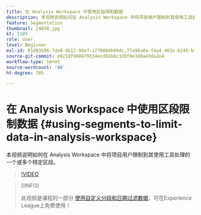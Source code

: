 ```yaml
---
title: 在 Analysis Workspace 中使用区段限制数据
description: 本视频说明如何在 Analysis Workspace 中将项目用户限制到其使用工具处理的一个或多个特定区段。
feature: Segmentation
thumbnail: 24038.jpg
kt: 2105
role: User
level: Beginner
exl-id: 01d83596-7de8-4b12-96e7-1770804b99dc,77a96a0a-f4a4-402e-b245-bfb83622a7e7
source-git-commit: e021df988079334ecd81b8c320f9e3d9a43da2e4
workflow-type: tm+mt
source-wordcount: '96'
ht-degree: 78%

---
```


# 在 Analysis Workspace 中使用区段限制数据 {#using-segments-to-limit-data-in-analysis-workspace}

本视频说明如何在 Analysis Workspace 中将项目用户限制到其使用工具处理的一个或多个特定区段。

>[!VIDEO](https://video.tv.adobe.com/v/24038/?quality=12)

>[!INFO]
>
> 此视频是课程的一部分 [使用自定义分段和日期过滤数据](https://experienceleague.adobe.com/?recommended=Analytics-U-1-2021.1.filterdata)，可在Experience League上免费使用！

